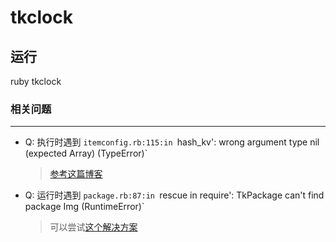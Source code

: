 # tkclock

## 运行
 ruby tkclock

### 相关问题
---
* Q: 执行时遇到 `itemconfig.rb:115:in `hash_kv': wrong argument type nil (expected Array) (TypeError)`
   > [参考这篇博客](http://ice1000.org/2017/04/18/RubyTkBug/)

* Q: 运行时遇到  `package.rb:87:in `rescue in require': TkPackage can't find package Img (RuntimeError)`
   > 可以尝试[这个解决方案](https://stackoverflow.com/questions/33716711/anyone-get-ruby-tk-to-install-on-el-capitan#)
